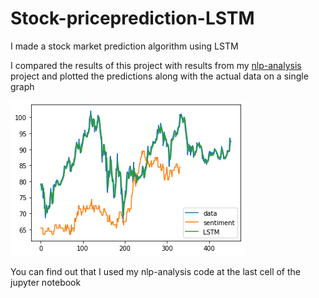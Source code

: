 # Stock-priceprediction-LSTM
I made a stock market prediction algorithm using LSTM

I compared the results of this project with results from my [nlp-analysis](https://github.com/jay-esh/nlp-sentiment-analysis) project and plotted the predictions along with the actual data on a single graph

<img title="Plot" alt="Diagram" src="https://github.com/jay-esh/Stock-priceprediction-LSTM/blob/main/diagram.png">

You can find out that I used my nlp-analysis code at the last cell of the jupyter notebook



